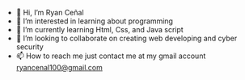 - 👋 Hi, I’m Ryan Ceñal
- 👀 I’m interested in learning about programming 
- 🌱 I’m currently learning Html, Css, and Java script
- 💞️ I’m looking to collaborate on creating web developing and cyber security
- 📫 How to reach me just contact me at my gmail account ryancenal100@gmail.com

<!---
RyanCenal/RyanCenal is a ✨ special ✨ repository because its `README.md` (this file) appears on your GitHub profile.
You can click the Preview link to take a look at your changes.
--->
